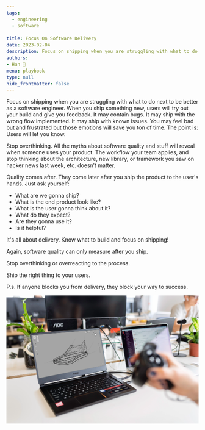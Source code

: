 ```yaml
---
tags: 
  - engineering
  - software

title: Focus On Software Delivery
date: 2023-02-04
description: Focus on shipping when you are struggling with what to do next to be better as a software engineer. When you ship something new, users will try out your build and give you feedback.
authors: 
- Han 🐸
menu: playbook
type: null
hide_frontmatter: false
---
```


Focus on shipping when you are struggling with what to do next to be better as a software engineer. When you ship something new, users will try out your build and give you feedback. It may contain bugs. It may ship with the wrong flow implemented. It may ship with known issues. You may feel bad but and frustrated but those emotions will save you ton of time. The point is: Users will let you know. 

Stop overthinking. All the myths about software quality and stuff will reveal when someone uses your product. The workflow your team applies, and stop thinking about the architecture, new library, or framework you saw on hacker news last week, etc. doesn’t matter.

Quality comes after. They come later after you ship the product to the user's hands. Just ask yourself:
* What are we gonna ship?
* What is the end product look like?
* What is the user gonna think about it?
* What do they expect?
* Are they gonna use it?
* Is it helpful?

It's all about delivery. Know what to build and focus on shipping!

Again, software quality can only measure after you ship. 

Stop overthinking or overreacting to the process.

Ship the right thing to your users.

P.s. If anyone blocks you from delivery, they block your way to success.

![](assets/focus-on-software-delivery_b34c705f1ff97b2dceb3556cfeecf6a0_md5.webp)
